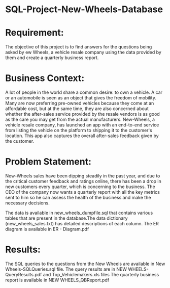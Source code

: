 # SQL-Project-New-Wheels-Database

# Requirement:
The objective of this project is to find answers for the questions being asked by  ew Wheels, a vehicle resale company using the data provided by them and create a quarterly business report.

# Business Context:

A lot of people in the world share a common desire: to own a vehicle. A car or an automobile is seen as an object that gives the freedom of mobility. Many are now preferring pre-owned vehicles because they come at an affordable cost, but at the same time, they are also concerned about whether the after-sales service provided by the resale vendors is as good as the care you may get from the actual manufacturers. New-Wheels, a vehicle resale company, has launched an app with an end-to-end service from listing the vehicle on the platform to shipping it to the customer's location. This app also captures the overall after-sales feedback given by the customer. 

# Problem Statement:

New-Wheels sales have been dipping steadily in the past year, and due to the critical customer feedback and ratings online, there has been a drop in new customers every quarter, which is concerning to the business. The CEO of the company now wants a quarterly report with all the key metrics sent to him so he can assess the health of the business and make the necessary decisions.

The data is available in new_wheels_dumpfile.sql that contains various tables that are present in the database.The data dictionary (new_wheels_sales.txt) has detailed descriptions of each column.
The ER diagram is available in ER - Diagram.pdf

# Results:
The SQL queries to the questions from the New Wheels are available in New Wheels-SQLQueries.sql file.
The query results are in NEW WHEELS-QueryResults.pdf and Top_Vehiclemakers.xls files
The quarterly business report is available in NEW WHEELS_QBReport.pdf
